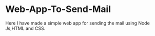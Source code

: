 # Web-App-To-Send-Mail
Here I have made a simple web app for sending the mail using Node Js,HTML and CSS.
